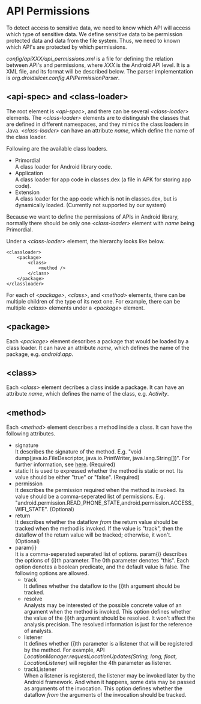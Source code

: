# API Permissions #
To detect access to sensitive data, we need to know which API will access which type of sensitive data. We define sensitive data to be permission protected data and data from the file system. Thus, we need to known which API's are protected by which permissions.

*config/apiXXX/api_permissions.xml* is a file for defining the relation between API's and permissions, where *XXX* is the Android API level. It is a XML file, and its format will be described below. The parser implementation is *org.droidslicer.config.APIPermissionParser*.

## &lt;api-spec&gt; and &lt;class-loader&gt; ##
The root element is *&lt;api-spec&gt;*, and there can be several *&lt;class-loader&gt;* elements. The *&lt;class-loader&gt;* elements are to distinguish the classes that are defined in different namespaces, and they mimics the class loaders in Java. *&lt;class-loader&gt;* can have an attribute *name*, which define the name of the class loader.

Following are the available class loaders.

- Primordial  
A class loader for Android library code.  
- Application  
A class loader for app code in classes.dex (a file in APK for storing app code).  
- Extension  
A class loader for the app code which is not in classes.dex, but is dynamically loaded. (Currently not supported by our system)  


Because we want to define the permissions of APIs in Android library, normally there should be only one *&lt;class-loader&gt;* element with *name* being Primordial.  

Under a *&lt;class-loader&gt;* element, the hierarchy looks like below.

    <classloader>
        <package>
            <class>
                <method />
            </class>
        </package>
    </classloader>

For each of *&lt;package&gt;*, *&lt;class&gt;*, and *&lt;method&gt;* elements, there can be multiple children of the type of its next one. For example, there can be multiple *&lt;class&gt;* elements under a *&lt;package&gt;* element.

## &lt;package&gt; ##
Each *&lt;package&gt;* element describes a package that would be loaded by a class loader. It can have an attribute *name*, which defines the name of the package, e.g. *android.app*.  


## &lt;class&gt; ##
Each *&lt;class&gt;* element decribes a class inside a package. It can have an attribute *name*, which defines the name of the class, e.g. *Activity*.


## &lt;method&gt; ##
Each *&lt;method&gt;* element describes a method inside a class. It can have the following attributes.

- signature  
It describes the signature of the method. E.g. "void dump(java.io.FileDescriptor, java.io.PrintWriter, java.lang.String[])". For further information, see [here](method_sig.html). (Required)
- static
It is used to expressed whether the method is static or not. Its value should be either "true" or "false". (Required)
- permission  
It describes the permission required when the method is invoked. Its value should be a comma-seperated list of permissions. E.g. "android.permission.READ_PHONE_STATE,android.permission.ACCESS_WIFI_STATE". (Optional)
- return  
It describes whether the dataflow *from* the return value should be tracked when the method is invoked. If the value is "track", then the dataflow of the return value will be tracked; otherwise, it won't. (Optional)
- param{i}  
It is a comma-seperated seperated list of options. param{i} describes the options of {i}th parameter. The 0th parameter denotes "this". Each option denotes a boolean predicate, and the default value is false. The following options are allowed.
    - track  
    It defines whether the dataflow *to* the {i}th argument should be tracked.
    - resolve  
    Analysts may be interested of the possible concrete value of an argument when the method is invoked. This option defines whether the value of the {i}th argument should be resolved. It won't affect the analysis precision. The resolved information is just for the reference of analysts.
    - listener  
    It defines whether {i}th parameter is a listener that will be registered by the method. For example, API  *LocationManager.requestLocationUpdates(String, long, float, LocationListener)* will register the 4th parameter as listener.
    - trackListener  
    When a listener is registered, the listener may be invoked later by the Android framework. And when it happens, some data may be passed as arguments of the invocation. This option defines whether the dataflow *from* the arguments of the invocation should be tracked.

